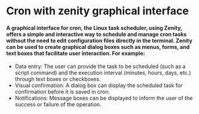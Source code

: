 # Cron with zenity graphical interface

#### A graphical interface for cron, the Linux task scheduler, using Zenity, offers a simple and interactive way to schedule and manage cron tasks without the need to edit configuration files directly in the terminal. Zenity can be used to create graphical dialog boxes such as menus, forms, and text boxes that facilitate user interaction. For example:

* Data entry: The user can provide the task to be scheduled (such as a script command) and the execution interval (minutes, hours, days, etc.) through text boxes or checkboxes.
* Visual confirmation: A dialog box can display the scheduled task for confirmation before it is saved in cron.
* Notifications: Message boxes can be displayed to inform the user of the success or failure of the operation.

